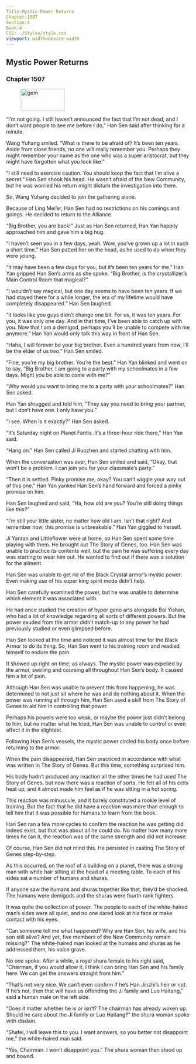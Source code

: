 ```yaml
---
Title:Mystic Power Returns 
Chapter:1507 
Section:4 
Book:4 
CSS:../Styles/style.css 
viewport: width=device-width
---
```

  
## Mystic Power Returns
### Chapter 1507
  
<figure>
	<img src="../Images/gem.gif" alt="gem" id="gem" width="120" height="60" />
</figure>
  

  
“I’m not going. I still haven’t announced the fact that I’m not dead, and I don’t want people to see me before I do,” Han Sen said after thinking for a minute.

Wang Yuhang smiled. “What is there to be afraid of? It’s been ten years. Aside from close friends, no one will really remember you. Perhaps they might remember your name as the one who was a super aristocrat, but they might have forgotten what you look like.”

“I still need to exercise caution. You should keep the fact that I’m alive a secret.” Han Sen shook his head. He wasn’t afraid of the New Community, but he was worried his return might disturb the investigation into them.

So, Wang Yuhang decided to join the gathering alone.

Because of Ling Mei’er, Han Sen had no restrictions on his comings and goings. He decided to return to the Alliance.

“Big Brother, you are back!” Just as Han Sen returned, Han Yan happily approached him and gave him a big hug.

“I haven’t seen you in a few days, yeah. Wow, you’ve grown up a lot in such a short time.” Han Sen patted her on the head, as he used to do when they were young.

“It may have been a few days for you, but it’s been ten years for me.” Han Yan gripped Han Sen’s arms as she spoke. “Big Brother, is the crystallizer’s Main Control Room that magical?”

“I wouldn’t say magical, but one day seems to have been ten years. If we had stayed there for a while longer, the era of my lifetime would have completely disappeared.” Han Sen laughed.

“It looks like you guys didn’t change one bit. For us, it was ten years. For you, it was only one day. And in that time, I’ve been able to catch up with you. Now that I am a demigod, perhaps you’ll be unable to compete with me anymore.” Han Yan would only talk this way in front of Han Sen.

“Haha, I will forever be your big brother. Even a hundred years from now, I’ll be the elder of us two.” Han Sen smiled.

“Fine, you’re my big brother. You’re the best.” Han Yan blinked and went on to say, “Big Brother, I am going to a party with my schoolmates in a few days. Might you be able to come with me?”

“Why would you want to bring me to a party with your schoolmates?” Han Sen asked.

Han Yan shrugged and told him, “They say you need to bring your partner, but I don’t have one. I only have you.”

“I see. When is it exactly?” Han Sen asked.

“It’s Saturday night on Planet Fantis. It’s a three-hour ride there,” Han Yan said.

“Hang on.” Han Sen called Ji Ruozhen and started chatting with him.

When the conversation was over, Han Sen smiled and said, “Okay, that won’t be a problem. I can join you for your classmate’s party.”

“Then it is settled. Pinky promise me, okay? You can’t wiggle your way out of this one.” Han Yan yanked Han Sen’s hand forward and forced a pinky promise on him.

Han Sen laughed and said, “Ha, how old are you? You’re still doing things like this?”

“I’m still your little sister, no matter how old I am. Isn’t that right? And remember now, this promise is unbreakable.” Han Yan giggled to herself.

Ji Yanran and Littleflower were at home, so Han Sen spent some time playing with them. He brought out The Story of Genes, too. Han Sen was unable to practice its contents well, but the pain he was suffering every day was starting to wear him out. He wanted to find out if there was a solution for the ailment.

Han Sen was unable to get rid of the Black Crystal armor’s mystic power. Even making use of his super king spirit mode didn’t help.

Han Sen carefully examined the power, but he was unable to determine which element it was associated with.

He had once studied the creation of hyper geno arts alongside Bai Yishan, who had a lot of knowledge regarding all sorts of different powers. But the power exuded from the armor didn’t match-up to any power he had previously studied or even glimpsed before.

Han Sen looked at the time and noticed it was almost time for the Black Armor to do its thing. So, Han Sen went to his training room and readied himself to endure the pain.

It showed up right on time, as always. The mystic power was expelled by the armor, swirling and coursing all throughout Han Sen’s body. It caused him a lot of pain.

Although Han Sen was unable to prevent this from happening, he was determined to not just sit where he was and do nothing about it. When the power was running all through him, Han Sen used a skill from The Story of Genes to aid him in controlling that power.

Perhaps his powers were too weak, or maybe the power just didn’t belong to him, but no matter what he tried, Han Sen was unable to control or even affect it in the slightest.

Following Han Sen’s vessels, the mystic power circled his body once before returning to the armor.

When the pain disappeared, Han Sen practiced in accordance with what was written in The Story of Genes. But this time, something surprised him.

His body hadn’t produced any reaction all the other times he had used The Story of Genes, but now there was a reaction of sorts. He felt all of his cells heat up, and it almost made him feel as if he was sitting in a hot spring.

This reaction was minuscule, and it barely constituted a rookie level of training. But the fact that he did have a reaction was more than enough to tell him that it was possible for humans to learn from the book.

Han Sen ran a few more cycles to confirm the reaction he was getting did indeed exist, but that was about all he could do. No matter how many more times he ran it, the reaction was of the same strength and did not increase.

Of course, Han Sen did not mind this. He persisted in casting The Story of Genes step-by-step.

As this occurred, on the roof of a building on a planet, there was a strong man with white hair sitting at the head of a meeting table. To each of his sides sat a number of humans and shuras.

If anyone saw the humans and shuras together like that, they’d be shocked. The humans were demigods and the shuras were fourth rank fighters.

It was quite the collection of power. The people to each of the white-haired man’s sides were all quiet, and no one dared look at his face or make contact with his eyes.

“Can someone tell me what happened? Why are Han Sen, his wife, and his son still alive? And yet, five members of the New Community remain missing?” The white-haired man looked at the humans and shuras as he addressed them, his voice grave.

No one spoke. After a while, a royal shura female to his right said, “Chairman, if you would allow it, I think I can bring Han Sen and his family here. We can get the answers straight from him.”

“That’s not very nice. We can’t even confirm if he’s Han Jinzhi’s heir or not. If he’s not, then that will have us offending the Ji family and Luo Haitang,” said a human male on the left side.

“Does it matter whether he is or isn’t? The chairman has already woken up. Should he care about the Ji family or Luo Haitang?” the shura woman spoke with disdain.

“Shafei, I will leave this to you. I want answers, so you better not disappoint me,” the white-haired man said.

“Yes, Chairman. I won’t disappoint you.” The shura woman then stood up and bowed.